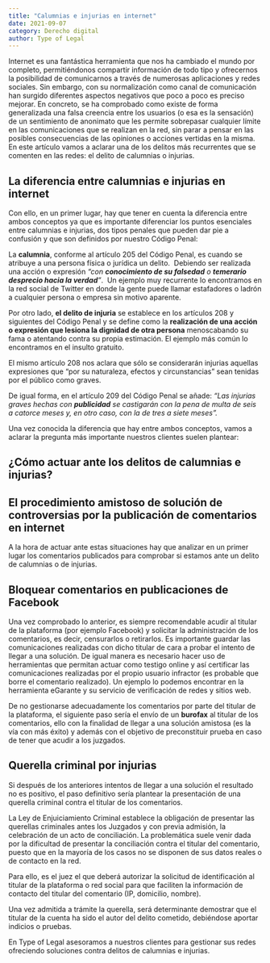 ```yaml
---
title: "Calumnias e injurias en internet"
date: 2021-09-07
category: Derecho digital
author: Type of Legal
---
```


Internet es una fantástica herramienta que nos ha cambiado el mundo por completo, permitiéndonos compartir información de todo tipo y ofrecernos la posibilidad de comunicarnos a través de numerosas aplicaciones y redes sociales. Sin embargo, con su normalización como canal de comunicación han surgido diferentes aspectos negativos que poco a poco es preciso mejorar. En concreto, se ha comprobado como existe de forma generalizada una falsa creencia entre los usuarios (o esa es la sensación) de un sentimiento de anonimato que les permite sobrepasar cualquier límite en las comunicaciones que se realizan en la red, sin parar a pensar en las posibles consecuencias de las opiniones o acciones vertidas en la misma. En este artículo vamos a aclarar una de los delitos más recurrentes que se comenten en las redes: el delito de calumnias o injurias.  

La diferencia entre calumnias e injurias en internet
----------------------------------------------------

Con ello, en un primer lugar, hay que tener en cuenta la diferencia entre ambos conceptos ya que es importante diferenciar los puntos esenciales entre calumnias e injurias, dos tipos penales que pueden dar pie a confusión y que son definidos por nuestro Código Penal:

La **calumnia**, conforme al artículo 205 del Código Penal, es cuando se atribuye a una persona física o jurídica un delito.  Debiendo ser realizada una acción o expresión _“con **conocimiento de su falsedad** o **temerario desprecio hacia la verdad**”_.  Un ejemplo muy recurrente lo encontramos en la red social de Twitter en donde la gente puede llamar estafadores o ladrón a cualquier persona o empresa sin motivo aparente.

Por otro lado, **el delito de injuria** se establece en los artículos 208 y siguientes del Código Penal y se define como la **realización de una acción o expresión que lesiona la dignidad de otra persona** menoscabando su fama o atentando contra su propia estimación. El ejemplo más común lo encontramos en el insulto gratuito.

El mismo artículo 208 nos aclara que sólo se considerarán injurias aquellas expresiones que “por su naturaleza, efectos y circunstancias” sean tenidas por el público como graves.

De igual forma, en el artículo 209 del Código Penal se añade: _“Las injurias graves hechas con **publicidad** se castigarán con la pena de multa de seis a catorce meses y, en otro caso, con la de tres a siete meses”._

Una vez conocida la diferencia que hay entre ambos conceptos, vamos a aclarar la pregunta más importante nuestros clientes suelen plantear:

¿Cómo actuar ante los delitos de calumnias e injurias?
------------------------------------------------------

El procedimiento amistoso de solución de controversias por la publicación de comentarios en internet
----------------------------------------------------------------------------------------------------

A la hora de actuar ante estas situaciones hay que analizar en un primer lugar los comentarios publicados para comprobar si estamos ante un delito de calumnias o de injurias.

Bloquear comentarios en publicaciones de Facebook
-------------------------------------------------

Una vez comprobado lo anterior, es siempre recomendable acudir al titular de la plataforma (por ejemplo Facebook) y solicitar la administración de los comentarios, es decir, censurarlos o retirarlos. Es importante guardar las comunicaciones realizadas con dicho titular de cara a probar el intento de llegar a una solución. De igual manera es necesario hacer uso de herramientas que permitan actuar como testigo online y así certificar las comunicaciones realizadas por el propio usuario infractor (es probable que borre el comentario realizado). Un ejemplo lo podemos encontrar en la herramienta eGarante y su servicio de verificación de redes y sitios web.

De no gestionarse adecuadamente los comentarios por parte del titular de la plataforma, el siguiente paso sería el envío de un **burofax** al titular de los comentarios, ello con la finalidad de llegar a una solución amistosa (es la vía con más éxito) y además con el objetivo de preconstituir prueba en caso de tener que acudir a los juzgados.

Querella criminal por injurias
------------------------------

Si después de los anteriores intentos de llegar a una solución el resultado no es positivo, el paso definitivo sería plantear la presentación de una querella criminal contra el titular de los comentarios.

La Ley de Enjuiciamiento Criminal establece la obligación de presentar las querellas criminales antes los Juzgados y con previa admisión, la celebración de un acto de conciliación. La problemática suele venir dada por la dificultad de presentar la conciliación contra el titular del comentario, puesto que en la mayoría de los casos no se disponen de sus datos reales o de contacto en la red.

Para ello, es el juez el que deberá autorizar la solicitud de identificación al titular de la plataforma o red social para que faciliten la información de contacto del titular del comentario (IP, domicilio, nombre).

Una vez admitida a trámite la querella, será determinante demostrar que el titular de la cuenta ha sido el autor del delito cometido, debiéndose aportar indicios o pruebas.

En Type of Legal asesoramos a nuestros clientes para gestionar sus redes ofreciendo soluciones contra delitos de calumnias e injurias.

